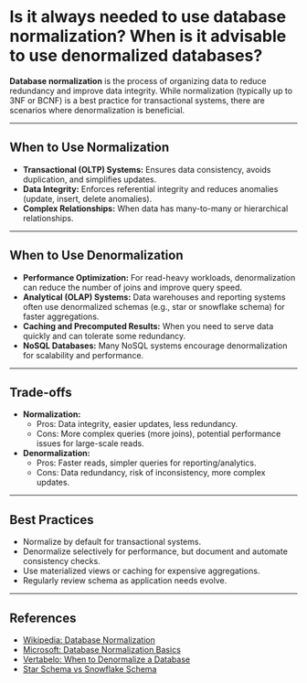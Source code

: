 # Is it always needed to use database normalization? When is it advisable to use denormalized databases?

**Database normalization** is the process of organizing data to reduce redundancy and improve data integrity. While normalization (typically up to 3NF or BCNF) is a best practice for transactional systems, there are scenarios where denormalization is beneficial.

---

## When to Use Normalization
- **Transactional (OLTP) Systems:** Ensures data consistency, avoids duplication, and simplifies updates.
- **Data Integrity:** Enforces referential integrity and reduces anomalies (update, insert, delete anomalies).
- **Complex Relationships:** When data has many-to-many or hierarchical relationships.

---

## When to Use Denormalization
- **Performance Optimization:** For read-heavy workloads, denormalization can reduce the number of joins and improve query speed.
- **Analytical (OLAP) Systems:** Data warehouses and reporting systems often use denormalized schemas (e.g., star or snowflake schema) for faster aggregations.
- **Caching and Precomputed Results:** When you need to serve data quickly and can tolerate some redundancy.
- **NoSQL Databases:** Many NoSQL systems encourage denormalization for scalability and performance.

---

## Trade-offs
- **Normalization:**
  - Pros: Data integrity, easier updates, less redundancy.
  - Cons: More complex queries (more joins), potential performance issues for large-scale reads.
- **Denormalization:**
  - Pros: Faster reads, simpler queries for reporting/analytics.
  - Cons: Data redundancy, risk of inconsistency, more complex updates.

---

## Best Practices
- Normalize by default for transactional systems.
- Denormalize selectively for performance, but document and automate consistency checks.
- Use materialized views or caching for expensive aggregations.
- Regularly review schema as application needs evolve.

---

## References
- [Wikipedia: Database Normalization](https://en.wikipedia.org/wiki/Database_normalization)
- [Microsoft: Database Normalization Basics](https://learn.microsoft.com/en-us/office/client-developer/access/desktop-database-reference/database-normalization-basics)
- [Vertabelo: When to Denormalize a Database](https://vertabelo.com/blog/denormalization-when-why/)
- [Star Schema vs Snowflake Schema](https://www.guru99.com/star-snowflake-data-warehousing.html) 